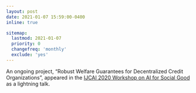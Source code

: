 ```yaml
---
layout: post
date: 2021-01-07 15:59:00-0400
inline: true

sitemap:
  lastmod: 2021-01-07
  priority: 0
  changefreq: 'monthly'
  exclude: 'yes'
---
```


An ongoing project, “Robust Welfare Guarantees for Decentralized Credit Organizations”, appeared in the <a href="https://crcs.seas.harvard.edu/event/ai-social-good-workshop-0" target="_blank"> IJCAI 2020 Workshop on AI for Social Good </a> as a lightning talk.
